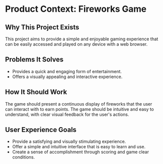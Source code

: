 # Product Context: Fireworks Game

## Why This Project Exists
This project aims to provide a simple and enjoyable gaming experience that can be easily accessed and played on any device with a web browser.

## Problems It Solves
-   Provides a quick and engaging form of entertainment.
-   Offers a visually appealing and interactive experience.

## How It Should Work
The game should present a continuous display of fireworks that the user can interact with to earn points. The game should be intuitive and easy to understand, with clear visual feedback for the user's actions.

## User Experience Goals
-   Provide a satisfying and visually stimulating experience.
-   Offer a simple and intuitive interface that is easy to learn and use.
-   Create a sense of accomplishment through scoring and game clear conditions.
